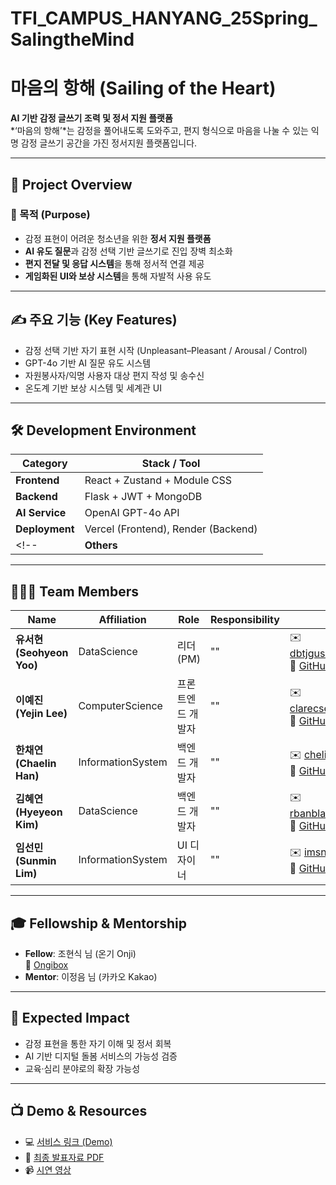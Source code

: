 # TFI_CAMPUS_HANYANG_25Spring_SalingtheMind

# 마음의 항해 (Sailing of the Heart)

**AI 기반 감정 글쓰기 조력 및 정서 지원 플랫폼**  
*‘마음의 항해’*는 감정을 풀어내도록 도와주고, 편지 형식으로 마음을 나눌 수 있는 익명 감정 글쓰기 공간을 가진 정서지원 플랫폼입니다.

---

## 🌊 Project Overview

### 🎯 목적 (Purpose)
- 감정 표현이 어려운 청소년을 위한 **정서 지원 플랫폼**
- **AI 유도 질문**과 감정 선택 기반 글쓰기로 진입 장벽 최소화
- **편지 전달 및 응답 시스템**을 통해 정서적 연결 제공
- **게임화된 UI와 보상 시스템**을 통해 자발적 사용 유도

---

## ✍️ 주요 기능 (Key Features)
- 감정 선택 기반 자기 표현 시작 (Unpleasant–Pleasant / Arousal / Control)
- GPT-4o 기반 AI 질문 유도 시스템
- 자원봉사자/익명 사용자 대상 편지 작성 및 송수신
- 온도계 기반 보상 시스템 및 세계관 UI

---
<!-- Development Environment로만 짧게할까
## ⚙️ Technical Implementation

### 🧩 시스템 아키텍처

#### Frontend
- 사용자 인터페이스: `mobile web + module css`
- 상태 관리 & 라우팅: `Zustand + React Router`
- API 통신: `Axios + REST API`

#### Backend
- 인증 및 라우팅: `JWT Auth + Flask Routes`
- 서비스 로직: 감정 분석 및 질문 생성
- 데이터베이스: `MongoDB`

#### AI Service
- GPT-4o API 기반 감정 맞춤 질문 생성
- 사용자 입력 응답 처리 및 텍스트 전처리

### 🤖 Prompting
- 정서적 라포 유도를 위한 GPT 기반 화법 설계
- 공감형 대화체로 감정 반응 유도
- GPT-4o를 활용한 문맥 이해 및 감정 표현 품질 향상

### 🚀 Deployment
- **Frontend**: `Vercel` (자동 배포 및 CDN)
- **Backend**: `Render` (API 서버 및 DB 호스팅)

---
 -->
## 🛠 Development Environment

| Category   | Stack / Tool |
|------------|--------------|
| **Frontend** | React + Zustand + Module CSS |
| **Backend** | Flask + JWT + MongoDB |
| **AI Service** | OpenAI GPT-4o API |
| **Deployment** | Vercel (Frontend), Render (Backend) |
<!--| **Others** | Axios, REST API, Notion (Issue Mgmt), GitHub (Version Control) |-->

---

## 🧑‍🤝‍🧑 Team Members

| Name | Affiliation | Role | Responsibility | Contact |
|------|------|------|----------------|---------|
| **유서현 (Seohyeon Yoo)** | DataScience | 리더 (PM) | "" | ✉️ dbtjgus69@hanyang.ac.kr<br>🔗 [GitHub](https://github.com/dbtjgus6988) |
| **이예진 (Yejin Lee)** | ComputerScience | 프론트엔드 개발자 | "" | ✉️ clarecse02@gmail.com<br>🔗 [GitHub](https://github.com/lwjmcn) |
| **한채연 (Chaelin Han)** | InformationSystem | 백엔드 개발자 | "" | ✉️ chelin02@naver.com<br>🔗 [GitHub](https://github.com/han-chaelin) |
| **김혜연 (Hyeyeon Kim)** | DataScience | 백엔드 개발자 | "" | ✉️ rbanbla@hanyang.ac.kr<br>🔗 [GitHub](https://github.com/rbanbla) |
| **임선민 (Sunmin Lim)** | InformationSystem | UI 디자이너 | "" | ✉️ imsnmn24@gmail.com<br>🔗 [GitHub](https://github.com/Sunmin-Lim) |

---

## 🎓 Fellowship & Mentorship
- **Fellow**: 조현식 님 (온기 Onji)<br>🔗 [Ongibox](https://ongibox.co.kr/)
- **Mentor**: 이정음 님 (카카오 Kakao)

---

## 📌 Expected Impact
- 감정 표현을 통한 자기 이해 및 정서 회복
- AI 기반 디지털 돌봄 서비스의 가능성 검증
- 교육·심리 분야로의 확장 가능성

---

## 📺 Demo & Resources
- 💻 [서비스 링크 (Demo)](https://gominhanyang.vercel.app/signin)
- 📄 [최종 발표자료 PDF](https://drive.google.com/file/d/1YeNR23y816Cup3twf0RxQrPRHCDIaSAY/view?usp=sharing)
- 📹 [시연 영상](https://drive.google.com/drive/u/0/folders/1PTBSqgeTHN83Uz9GSSe9Z2MQQmFQl-Mn) 
